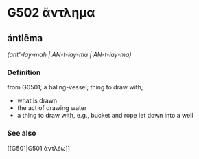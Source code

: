 # G502 ἄντλημα

## ántlēma

_(ant'-lay-mah | AN-t-lay-ma | AN-t-lay-ma)_

### Definition

from G0501; a baling-vessel; thing to draw with; 

- what is drawn
- the act of drawing water
- a thing to draw with, e.g., bucket and rope let down into a well

### See also

[[G501|G501 ἀντλέω]]
